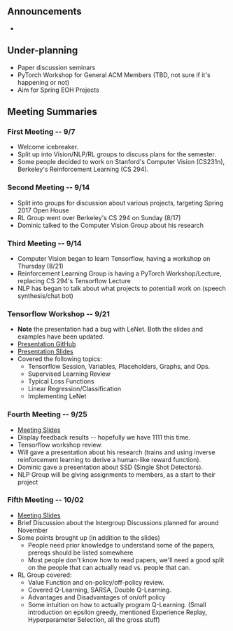 <!--
 ______  __  ______  ______  __    
/\  ___\/\ \/\  ___\/\  __ \/\ \   
\ \___  \ \ \ \ \__ \ \  __ \ \ \  
 \/\_____\ \_\ \_____\ \_\ \_\ \_\ 
  \/_____/\/_/\/_____/\/_/\/_/\/_/ 

-->

## Announcements
- 

## Under-planning
- Paper discussion seminars
- PyTorch Workshop for General ACM Members (TBD, not sure if it's happening or not)
- Aim for Spring EOH Projects

## Meeting Summaries
### First Meeting -- 9/7
- Welcome icebreaker.
- Split up into Vision/NLP/RL groups to discuss plans for the semester.
- Some people decided to work on Stanford's Computer Vision (CS231n), Berkeley's Reinforcement Learning (CS 294).

### Second Meeting -- 9/14
- Split into groups for discussion about various projects, targeting Spring 2017 Open House
- RL Group went over Berkeley's CS 294 on Sunday (8/17)
- Dominic talked to the Computer Vision Group about his research

### Third Meeting -- 9/14
- Computer Vision began to learn Tensorflow, having a workshop on Thursday (8/21)
- Reinforcement Learning Group is having a PyTorch Workshop/Lecture, replacing CS 294's Tensorflow Lecture
- NLP has began to talk about what projects to potentiall work on (speech synthesis/chat bot)

### Tensorflow Workshop -- 9/21
- **Note** the presentation had a bug with LeNet. Both the slides and examples have been updated.
- [Presentation GitHub](https://github.com/sig-ai/tf_workshop)
- [Presentation Slides](https://github.com/sig-ai/tf_workshop/blob/master/presentation_1.pdf)
- Covered the following topics:
  - Tensorflow Session, Variables, Placeholders, Graphs, and Ops.
  - Supervised Learning Review
  - Typical Loss Functions
  - Linear Regression/Classification
  - Implementing LeNet

### Fourth Meeting -- 9/25
- [Meeting Slides](https://github.com/sig-ai/meetings/blob/master/2017_09_25/presentation_1.pdf)
- Display feedback results -- hopefully we have 1111 this time.
- Tensorflow workshop review.
- Will gave a presentation about his research (trains and using inverse reinforcement learning to derive a human-like reward function).
- Dominic gave a presentation about SSD (Single Shot Detectors).
- NLP Group will be giving assignments to members, as a start to their project

### Fifth Meeting -- 10/02
- [Meeting Slides](https://github.com/sig-ai/meetings/blob/master/2017_10_02/presentation_1.pdf)
- Brief Discussion about the Intergroup Discussions planned for around November
- Some points brought up (in addition to the slides)
  - People need prior knowledge to understand some of the papers, prereqs should be listed somewhere
  - Most people don't know how to read papers, we'll need a good split on the people that can actually read vs. people that can.
- RL Group covered:
  - Value Function and on-policy/off-policy review.
  - Covered Q-Learning, SARSA, Double Q-Learning.
  - Advantages and Disadvantages of on/off policy
  - Some intuition on how to actually program Q-Learning. (Small introduction on epsilon greedy, mentioned Experience Replay, Hyperparameter Selection, all the gross stuff)


<!-- Honorary Chair: sudo -->
